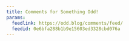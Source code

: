 ```yaml
---
title: Comments for Something Odd!
params:
  feedlink: https://odd.blog/comments/feed/
  feedid: 0e6bfa288b1b9e15603ed3328cbd076a
---
```

